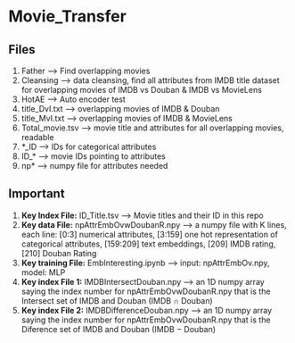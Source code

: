 # Movie_Transfer

## Files
1. Father --> Find overlapping movies
2. Cleansing --> data cleansing, find all attributes from IMDB title dataset for overlapping movies of IMDB vs Douban & IMDB vs MovieLens
3. HotAE --> Auto encoder test
4. title_DvI.txt --> overlapping movies of IMDB & Douban
5. title_MvI.txt --> overlapping movies of IMDB & MovieLens
6. Total_movie.tsv --> movie title and attributes for all overlapping movies, readable
7. \*_ID --> IDs for categorical attributes
8. ID_\* --> movie IDs pointing to attributes
9. np\* --> numpy file for attributes needed

## Important
1. **Key Index File:** ID_Title.tsv --> Movie titles and their ID in this repo
2. **Key data File:** npAttrEmbOvwDoubanR.npy --> a numpy file with K lines, each line: [0:3] numerical attributes, [3:159] one hot representation of categorical attributes, [159:209] text embeddings, [209] IMDB rating, [210] Douban Rating
3. **Key training File:** EmbInteresting.ipynb --> input: npAttrEmbOv.npy, model: MLP
4. **Key index File 1:** IMDBIntersectDouban.npy --> an 1D numpy array saying the index number for npAttrEmbOvwDoubanR.npy that is the Intersect set of IMDB and Douban (IMDB $\cap$ Douban)
5. **Key index File 2:** IMDBDifferenceDouban.npy --> an 1D numpy array saying the index number for npAttrEmbOvwDoubanR.npy that is the Diference set of IMDB and Douban (IMDB $-$ Douban)

